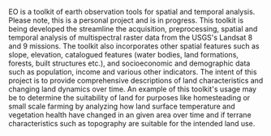 EO is a toolkit of earth observation tools for spatial and temporal analysis. Please note, this is a personal project and is in progress. This toolkit is being developed the streamline the acquisition, preprocessing, spatial and temporal analysis of multispectral raster data from the USGS's Landsat 8 and 9 missions. The toolkit also incorporates other spatial features such as slope, elevation, catalogued features (water bodies, land formations,  forests, built structures etc.), and socioeconomic and demographic data such as population,  income and various other indicators. The intent of this project is to provide  comprehensive descriptions of land characteristics and changing land dynamics over time. An example of this toolkit's usage may be to determine the suitability of land for purposes like homesteading or small scale farming by analyzing how land surface temperature and vegetation health have changed in an given area over time and if terrane characteristics such as topography are suitable for the intended land use.
